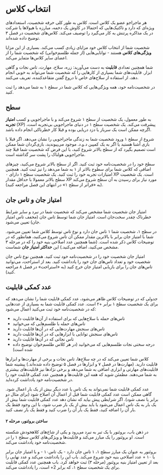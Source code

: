 # انتخاب کلاس
هر ماجراجو عضو یک کلاس است. کلاس به طور کلی حرفه شخصیت، استعدادهای ویژه‌ای که دارد و تاکتیک‌هایی که احتمالا در کاوش یک دخمه، مبارزه با هیولاها یا شرکت در یک مذاکره پرتنش به کار می‌گیرد را توصیف می‌کند. کلاس‌های شخصیت در فصل ۳ توضیح داده شده‌اند.

شخصیت شما از انتخاب کلاس خود مزایای زیادی کسب می‌کند. بسیاری از این مزایا **ویژگی‌های کلاس** هستند - توانایی‌هایی (از جمله طلسم‌خوانی) که شخصیت شما را از اعضای سایر کلاس‌ها متمایز می‌کند.

شما همچنین تعدادی **قابلیت** به دست می‌آورید: زره، سلاح، مهارت، تاس نجات و گاهی ابزار. قابلیت‌های شما بسیاری از کارهایی را که شخصیت شما می‌تواند به خوبی انجام دهد، از استفاده از سلاح‌های خاص تا دروغ گفتن متقاعدکننده، تعریف می‌کنند.

در شخصیت‌نامه خود، همه ویژگی‌هایی که کلاس شما در سطح ۱ به شما می‌دهد را ثبت کنید.

## سطح
به طور معمول، یک شخصیت از سطح ۱ شروع می‌کند و با ماجراجویی و کسب **امتیاز تجربه** (XP) پیشرفت می‌کند. یک شخصیت سطح ۱ در دنیای ماجراجویی بی‌تجربه است، اگرچه ممکن است یک سرباز یا دزد دریایی بوده و قبلا کار خطرناکی انجام داده باشد.

شروع از سطح ۱ ورود شخصیت شما به زندگی ماجراجویی را نشان می‌دهد. اگر قبلا با بازی آشنا هستید یا اگر به یک کمپین د.و.د. موجود می‌پیوندید، بازی‌گردان شما ممکن است تصمیم بگیرد که از سطح بالاتر شروع کنید، با این فرض که شخصیت شما قبلا چند ماجراجویی هولناک را پشت سر گذاشته است.

سطح خود را در شخصیت‌نامه خود ثبت کنید. اگر از سطح بالاتر شروع می‌کنید، چیزهای اضافی که کلاس شما برای سطوح بالاتر از ۱ به شما می‌دهد را نیز ثبت کنید. همچنین امتیازات تجربه خود را ثبت کنید. یک شخصیت سطح ۱ دارای ۰ XP است. یک شخصیت سطح بالاتر معمولا با حداقل مقدار XP مورد نیاز برای رسیدن به آن سطح شروع می‌کند (به «فراتر از سطح ۱» در انتهای این فصل مراجعه کنید).

## امتیاز جان و تاس جان
امتیاز جان شخصیت شما مشخص می‌کند که شخصیت شما در نبرد و سایر شرایط خطرناک چقدر سخت‌جان است. امتیاز جان شما توسط تاس جان (مخفف تاس امتیاز جان) تعیین می‌شود.

در سطح ۱، شخصیت شما ۱ تاس جان دارد و نوع تاس توسط کلاس شما تعیین می‌شود. شما با امتیاز جان برابر با بالاترین مقدار ممکن آن تاس شروع می‌کنید، همانطور که در توضیحات کلاس ذکر شده است. (شما همچنین عدد اصلاحی بنیه خود را که در مرحله ۳ مشخص می‌کنید، اضافه می‌کنید.) این **حداکثر امتیاز جان** شماست.

امتیاز جان شخصیت خود را در شخصیت‌نامه خود ثبت کنید. همچنین نوع تاس جان شخصیت خود و تعداد تاس‌های جان خود را یادداشت کنید. بعد از استراحت، می‌توانید تاس‌های جان را برای بازیابی امتیاز جان خرج کنید (به «استراحت» در فصل ۸ مراجعه کنید).

## عدد کمکی قابلیت
جدولی که در توضیحات کلاس ظاهر می‌شود، عدد کمکی قابلیت شما را نشان می‌دهد که برای یک شخصیت سطح ۱ برابر +۲ است. عدد کمکی قابلیت شما به بسیاری از عددهایی که در شخصیت‌نامه خود ثبت می‌کنید اعمال می‌شود:
- تاس‌های حمله با سلاح‌هایی که برای استفاده از آن‌ها قابلیت دارید
- تاس‌های حمله با طلسم‌هایی که می‌خوانید
- تاس‌های سنجش مهارت‌هایی که در آن‌ها قابلیت دارید
- تاس‌های سنجش  توانایی با ابزارهایی که در آن‌ها قابلیت دارید
- تاس نجاتی که در آن‌ها قابلیت دارید
- درجه سختی نجات طلسم‌هایی که می‌خوانید (در هر کلاس طلسم‌خوان توضیح داده شده است)

کلاس شما تعیین می‌کند که در چه سلاح‌ها، تاس نجات و برخی از مهارت‌ها و ابزارها قابلیت دارید. (مهارت‌ها در فصل ۷ و ابزارها در فصل ۵ توضیح داده شده‌اند.) پیشینه شما قابلیت‌های مهارتی و ابزاری اضافی به شما می‌دهد و برخی نژادها نیز قابلیت‌های بیشتری به شما می‌دهند. مطمئن شوید که همه این قابلیت‌ها و همچنین عدد کمکی قابلیت خود را در شخصیت‌نامه خود یادداشت کرده‌اید.

عدد کمکی قابلیت شما نمی‌تواند به یک تاس یا عدد دیگر بیش از یک بار اعمال شود. گاهی ممکن است عدد کمکی قابلیت شما قبل از اعمال آن اصلاح شود (برای مثال دو برابر یا نصف شود). اگر شرایطی پیش بیاید که نشان دهد عدد کمکی قابلیت شما بیش از یک بار به یک تاس اعمال می‌شود یا باید بیش از یک بار ضرب شود، با این وجود فقط یک بار آن را اضافه کنید، فقط یک بار آن را ضرب کنید و فقط یک بار نصف کنید.

#### ساختن بروئنور، مرحله ۲
در ذهن باب، بروئنور با یک تبر به نبرد می‌رود و یکی از شاخ‌های کلاهخودش شکسته است. او بروئنور را یک مبارز می‌کند و قابلیت‌ها و ویژگی‌های کلاس سطح ۱ را در شخصیت‌نامه خود یادداشت می‌کند.

بروئنور به عنوان یک مبارز سطح ۱، ۱ تاس جان دارد - یک تاس۱۰ - و با امتیاز جان برابر با ۱۰ + عدد اصلاحی بنیه خود شروع می‌کند. باب این را یادداشت می‌کند و عدد نهایی را بعد از تعیین امتیاز بنیه بروئنور (مرحله ۳) ثبت خواهد کرد. باب همچنین عدد کمکی قابلیت برای یک شخصیت سطح ۱، که برابر 2+ است، را یادداشت می‌کند.

